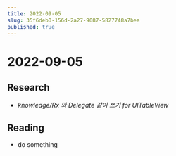 ```yaml
---
title: 2022-09-05
slug: 35f6deb0-156d-2a27-9087-5827748a7bea
published: true
---
```


# 2022-09-05

## Research

* *knowledge/Rx 와 Delegate 같이 쓰기 for UITableView*

## Reading

* do something

